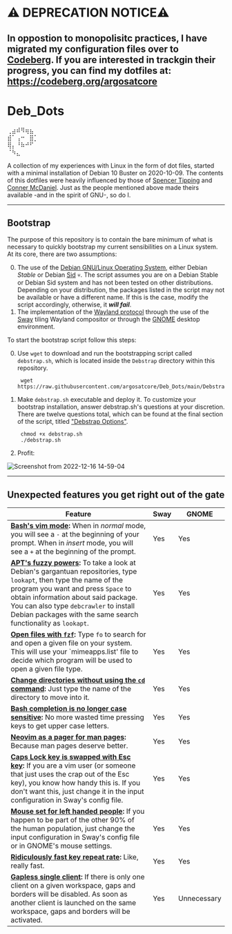 # ⚠️ DEPRECATION NOTICE⚠️
## In oppostion to monopolisitc practices, I have migrated my configuration files over to [Codeberg](https://codeberg.org/). If you are interested in trackgin their progress, you can find my dotfiles at: https://codeberg.org/argosatcore

# Deb_Dots
⢀⣴⠾⠻⢶⣦⠀  
⣾⠁⢠⠒⠀⣿⡁  
⢿⡄⠘⠷⠚⠋⠀  
⠈⠳⣄⠀⠀⠀

A collection of my experiences with Linux in the form of dot files, started with a minimal installation of Debian 10 Buster on 2020-10-09. The contents of this dotfiles were heavily influenced by those of [Spencer Tipping](https://github.com/spencertipping/dotfiles) and [Conner McDaniel](https://github.com/connermcd/dotfiles). Just as the people mentioned above made theirs available -and in the spirit of GNU-, so do I.


---

## Bootstrap

 The purpose of this repository is to contain the bare minimum of what is necessary to quickly bootstrap my current sensibilities on a Linux system. At its core, there are two assumptions: 
 
 0. The use of the [Debian GNU/Linux Operating System](https://www.debian.org/), either Debian _Stable_ or Debian [Sid](https://wiki.debian.org/DebianUnstable) :skull:. The script assumes you are on a Debian Stable or Debian Sid system and has not been tested on other distributions. Depending on your distribution, the packages listed in the script may not be available or have a different name. If this is the case, modify the script accordingly, otherwise, it ***will fail***. 
 1. The implementation of the [Wayland protocol](https://wayland.freedesktop.org/) through the use of the [Sway](https://swaywm.org/) tiling Wayland compositor or through the [GNOME](https://www.gnome.org/) desktop environment.

To start the bootstrap script follow this steps:

0. Use `wget` to download and run the bootstrapping script called `debstrap.sh`, which is located inside the `Debstrap` directory within this repository.  

        wget https://raw.githubusercontent.com/argosatcore/Deb_Dots/main/Debstrap/debstrap.sh

1. Make `debstrap.sh` executable and deploy it. To customize your bootstrap installation, answer debstrap.sh's questions at your discretion. There are twelve questions total, which can be found at the final section of the script, titled ["Debstrap Options"](./Debstrap/debstrap.sh/#L239).

        chmod +x debstrap.sh
        ./debstrap.sh

3. Profit:

![Screenshot from 2022-12-16 14-59-04](https://user-images.githubusercontent.com/64110504/208188143-ea4d417b-9220-4e54-bf10-495bfe5d07aa.png)

---

## Unexpected features you get right out of the gate

| Feature                                                                                                                                                                                                                                                                                                                                                | Sway | GNOME       |
| ---                                                                                                                                                                                                                                                                                                                                                    | ---  | ---         |
| **[Bash's vim mode](./.bashrc/#L21):** When in _normal_ mode, you will see a `-` at the beginning of your prompt. When in _insert_ mode, you will see a `+` at the beginning of the prompt.                                                                                                                                                         | Yes  | Yes         |
| **[APT's fuzzy powers](./.bash_functions.sh/#L102):** To take a look at Debian's gargantuan repositories, type `lookapt`, then type the name of the program you want and press `Space` to obtain information about said package. You can also type `debcrawler` to install Debian packages with the same search functionality as `lookapt`.           | Yes  | Yes         |
| **[Open files with `fzf`](./.bash_functions.sh/#L64):** Type `fo` to search for and open a given file on your system. This will use your `mimeapps.list' file to decide which program will be used to open a given file type.                                                                                                                                                                                                                                                                                     | Yes  | Yes         |
| **[Change directories without using the `cd` command](./.bashrc/#L18):** Just type the name of the directory to move into it.                                                                                                                                                                                                                       | Yes  | Yes         |
| **[Bash completion is no longer case sensitive](./.inputrc/#L19):** No more wasted time pressing keys to get upper case letters.                                                                                                                                                                                                                       | Yes  | Yes         |
| **[Neovim as a pager for man pages](./.config/environment.d/envvars.conf/#L5):** Because man pages deserve better.                                                                                                                                                                                                                                     | Yes  | Yes         |
| **[Caps Lock key is swapped with Esc key](./.config/sway/config/#L97):** If you are a vim user (or someone that just uses the crap out of the Esc key), you know how handy this is. If you don't want this, just change it in the input configuration in Sway's config file.                                                                   | Yes  | Yes         |
| **[Mouse set for left handed people](./.config/sway/config/#L98):** If you happen to be part of the other 90% of the human population, just change the input configuration in Sway's config file or in GNOME's mouse settings.                                                                                                                      | Yes  | Yes         |
| **[Ridiculously fast key repeat rate](./.config/sway/config/#L102):** Like, really fast.                                                                                                                                                                                                                                                               | Yes  | Yes         |
| **[Gapless single client](./.config/sway/config/#L344):** If there is only one client on a given workspace, gaps and borders will be disabled. As soon as another client is launched on the same workspace, gaps and borders will be activated.                                                                                             | Yes  | Unnecessary |
